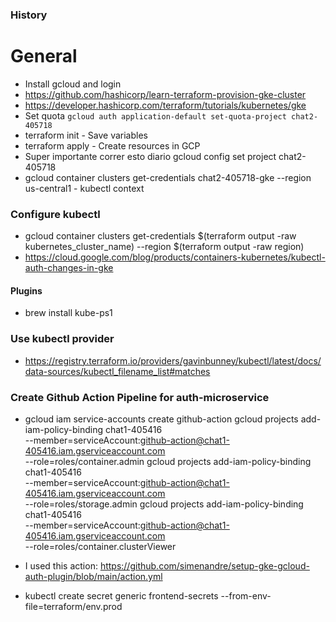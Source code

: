 ### History

# General

- Install gcloud and login
- https://github.com/hashicorp/learn-terraform-provision-gke-cluster
- https://developer.hashicorp.com/terraform/tutorials/kubernetes/gke
- Set quota `gcloud auth application-default set-quota-project chat2-405718`
- terraform init - Save variables
- terraform apply - Create resources in GCP
- Super importante correr esto diario gcloud config set project chat2-405718
- gcloud container clusters get-credentials chat2-405718-gke --region us-central1 - kubectl context

### Configure kubectl

- gcloud container clusters get-credentials $(terraform output -raw kubernetes_cluster_name) --region $(terraform output -raw region)
- https://cloud.google.com/blog/products/containers-kubernetes/kubectl-auth-changes-in-gke

#### Plugins

- brew install kube-ps1

### Use kubectl provider

- https://registry.terraform.io/providers/gavinbunney/kubectl/latest/docs/data-sources/kubectl_filename_list#matches

### Create Github Action Pipeline for auth-microservice

- gcloud iam service-accounts create github-action
  gcloud projects add-iam-policy-binding chat1-405416 \
   --member=serviceAccount:github-action@chat1-405416.iam.gserviceaccount.com \
   --role=roles/container.admin
  gcloud projects add-iam-policy-binding chat1-405416 \
   --member=serviceAccount:github-action@chat1-405416.iam.gserviceaccount.com \
   --role=roles/storage.admin
  gcloud projects add-iam-policy-binding chat1-405416 \
   --member=serviceAccount:github-action@chat1-405416.iam.gserviceaccount.com \
   --role=roles/container.clusterViewer

- I used this action: https://github.com/simenandre/setup-gke-gcloud-auth-plugin/blob/main/action.yml
- kubectl create secret generic frontend-secrets --from-env-file=terraform/env.prod
